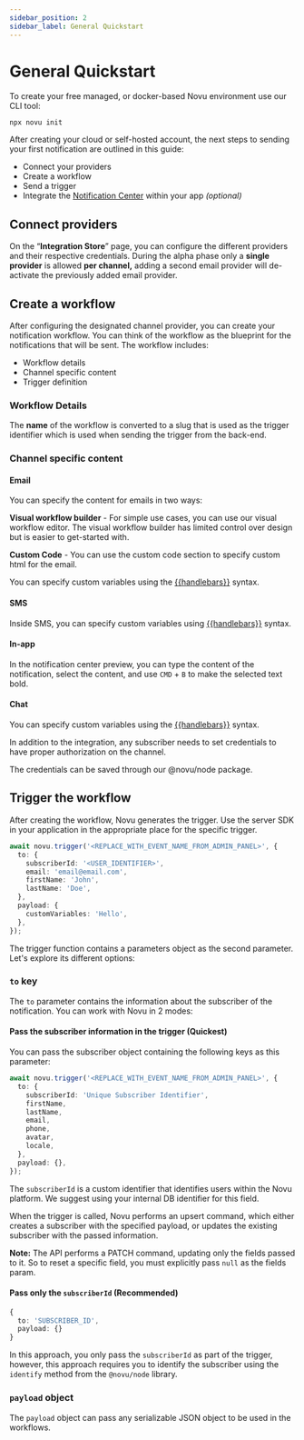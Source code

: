 ```yaml
---
sidebar_position: 2
sidebar_label: General Quickstart
---
```


# General Quickstart

To create your free managed, or docker-based Novu environment use our CLI tool:

```shell
npx novu init
```

After creating your cloud or self-hosted account, the next steps to sending your first notification are outlined in this guide:

- Connect your providers
- Create a workflow
- Send a trigger
- Integrate the [Notification Center](../../notification-center/getting-started.md) within your app _(optional)_

## Connect providers

On the “**Integration Store**” page, you can configure the different providers and their respective credentials. During the alpha phase only a **single provider** is allowed **per channel,** adding a second email provider will de-activate the previously added email provider.

## Create a workflow

After configuring the designated channel provider, you can create your notification workflow. You can think of the workflow as the blueprint for the notifications that will be sent. The workflow includes:

- Workflow details
- Channel specific content
- Trigger definition

### Workflow Details

The **name** of the workflow is converted to a slug that is used as the trigger identifier which is used when sending the trigger from the back-end.

### Channel specific content

#### Email

You can specify the content for emails in two ways:

**Visual workflow builder** - For simple use cases, you can use our visual workflow editor. The visual workflow builder has limited control over design but is easier to get-started with.

**Custom Code** - You can use the custom code section to specify custom html for the email.

You can specify custom variables using the [{{handlebars}}](https://handlebarsjs.com/guide/) syntax.

#### SMS

Inside SMS, you can specify custom variables using [{{handlebars}}](https://handlebarsjs.com/guide/) syntax.

#### In-app

In the notification center preview, you can type the content of the notification, select the content, and use `CMD` + `B` to make the selected text bold.

#### Chat

You can specify custom variables using the [{{handlebars}}](https://handlebarsjs.com/guide/) syntax.

In addition to the integration, any subscriber needs to set credentials to have proper authorization on the channel.

The credentials can be saved through our @novu/node package.

## Trigger the workflow

After creating the workflow, Novu generates the trigger. Use the server SDK in your application in the appropriate place for the specific trigger.

```typescript
await novu.trigger('<REPLACE_WITH_EVENT_NAME_FROM_ADMIN_PANEL>', {
  to: {
    subscriberId: '<USER_IDENTIFIER>',
    email: 'email@email.com',
    firstName: 'John',
    lastName: 'Doe',
  },
  payload: {
    customVariables: 'Hello',
  },
});
```

The trigger function contains a parameters object as the second parameter. Let's explore its different options:

### `to` key

The `to` parameter contains the information about the subscriber of the notification. You can work with Novu in 2 modes:

#### Pass the subscriber information in the trigger (Quickest)

You can pass the subscriber object containing the following keys as this parameter:

```typescript
await novu.trigger('<REPLACE_WITH_EVENT_NAME_FROM_ADMIN_PANEL>', {
  to: {
    subscriberId: 'Unique Subscriber Identifier',
    firstName,
    lastName,
    email,
    phone,
    avatar,
    locale,
  },
  payload: {},
});
```

The `subscriberId` is a custom identifier that identifies users within the Novu platform. We suggest using your internal DB identifier for this field.

When the trigger is called, Novu performs an upsert command, which either creates a subscriber with the specified payload, or updates the existing subscriber with the passed information.

**Note:** The API performs a PATCH command, updating only the fields passed to it. So to reset a specific field, you must explicitly pass `null` as the fields param.

#### Pass only the `subscriberId` (Recommended)

```typescript
{
  to: 'SUBSCRIBER_ID',
  payload: {}
}
```

In this approach, you only pass the `subscriberId` as part of the trigger, however, this approach requires you to identify the subscriber using the `identify` method from the `@novu/node` library.

### `payload` object

The `payload` object can pass any serializable JSON object to be used in the workflows.
